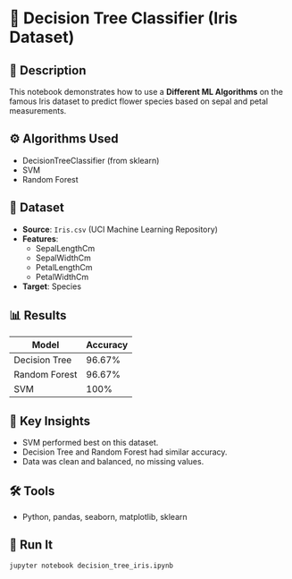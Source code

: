# 🌳 Decision Tree Classifier (Iris Dataset)

## 📄 Description
This notebook demonstrates how to use a **Different ML Algorithms** on the famous Iris dataset to predict flower species based on sepal and petal measurements.

## ⚙️ Algorithms Used
- DecisionTreeClassifier (from sklearn)
- SVM
- Random Forest

## 🧪 Dataset
- **Source**: `Iris.csv` (UCI Machine Learning Repository)
- **Features**:
  - SepalLengthCm
  - SepalWidthCm
  - PetalLengthCm
  - PetalWidthCm
- **Target**: Species

## 📊 Results
| Model | Accuracy |
|--------|-----------|
| Decision Tree | 96.67% |
| Random Forest | 96.67% |
| SVM | 100% |

## 🧠 Key Insights
- SVM performed best on this dataset.
- Decision Tree and Random Forest had similar accuracy.
- Data was clean and balanced, no missing values.

## 🛠️ Tools
- Python, pandas, seaborn, matplotlib, sklearn

## 🚀 Run It
```bash
jupyter notebook decision_tree_iris.ipynb
